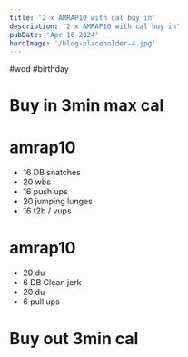```yaml
---
title: '2 x AMRAP10 with cal buy in'
description: '2 x AMRAP10 with cal buy in'
pubDate: 'Apr 16 2024'
heroImage: '/blog-placeholder-4.jpg'
---
```

#wod #birthday 
# Buy in 3min max cal

# amrap10
- 16 DB snatches
- 20 wbs
- 16 push ups
- 20 jumping lunges
- 16 t2b / vups
# amrap10
- 20 du
- 6 DB Clean jerk
- 20 du
- 6 pull ups
# Buy out 3min cal
